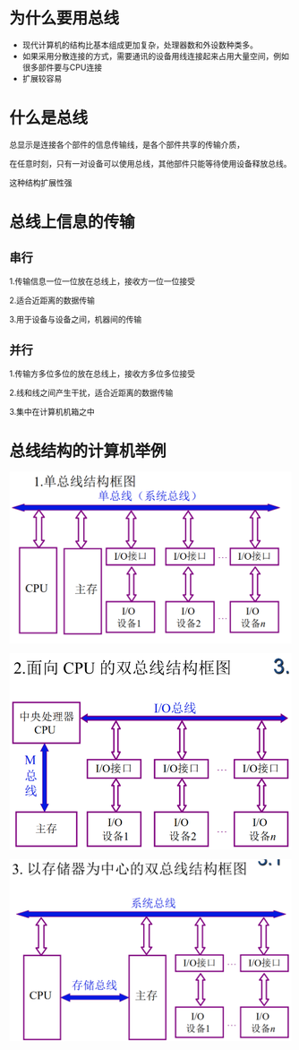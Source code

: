 # 为什么要用总线

+ 现代计算机的结构比基本组成更加复杂，处理器数和外设数种类多。
+ 如果采用分散连接的方式，需要通讯的设备用线连接起来占用大量空间，例如很多部件要与CPU连接
+ 扩展较容易

# 什么是总线

总显示是连接各个部件的信息传输线，是各个部件共享的传输介质，

在任意时刻，只有一对设备可以使用总线，其他部件只能等待使用设备释放总线。

这种结构扩展性强

# 总线上信息的传输

## 串行

1.传输信息一位一位放在总线上，接收方一位一位接受

2.适合近距离的数据传输

3.用于设备与设备之间，机器间的传输

## 并行

1.传输方多位多位的放在总线上，接收方多位多位接受

2.线和线之间产生干扰，适合近距离的数据传输

3.集中在计算机机箱之中

# 总线结构的计算机举例

![image-20210629223127803](5.总线的基本概念.assets/image-20210629223127803.png)

![image-20210629223153879](5.总线的基本概念.assets/image-20210629223153879.png)

![image-20210629223209918](5.总线的基本概念.assets/image-20210629223209918.png)





